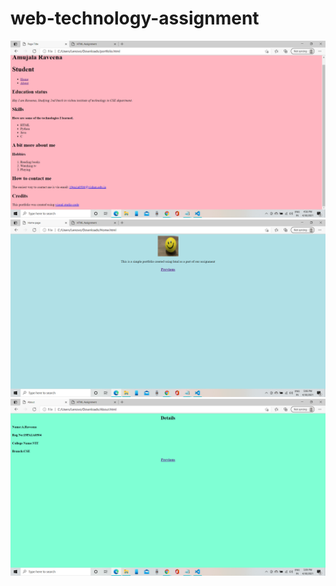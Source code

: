 # web-technology-assignment
<img src="https://github.com/19PA1A0504/web-technology-assignment/blob/main/first%20file.png.png">
<img src="https://github.com/19PA1A0504/web-technology-assignment/blob/main/second%20file.png">
<img src="https://github.com/19PA1A0504/web-technology-assignment/blob/main/third%20file.png">
